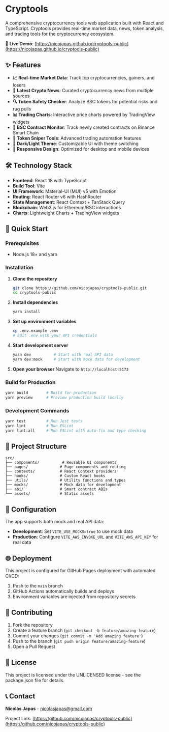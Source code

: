 # Cryptools

A comprehensive cryptocurrency tools web application built with React and TypeScript. Cryptools provides real-time market data, news, token analysis, and trading tools for the cryptocurrency ecosystem.

🔗 **Live Demo**: [https://nicojapas.github.io/cryptools-public](https://nicojapas.github.io/cryptools-public)

## ✨ Features

- **📈 Real-time Market Data**: Track top cryptocurrencies, gainers, and losers
- **📰 Latest Crypto News**: Curated cryptocurrency news from multiple sources
- **🔍 Token Safety Checker**: Analyze BSC tokens for potential risks and rug pulls
- **📊 Trading Charts**: Interactive price charts powered by TradingView widgets
- **🔄 BSC Contract Monitor**: Track newly created contracts on Binance Smart Chain
- **🎯 Token Sniper Tools**: Advanced trading automation features
- **🌙 Dark/Light Theme**: Customizable UI with theme switching
- **📱 Responsive Design**: Optimized for desktop and mobile devices

## 🛠️ Technology Stack

- **Frontend**: React 18 with TypeScript
- **Build Tool**: Vite
- **UI Framework**: Material-UI (MUI) v5 with Emotion
- **Routing**: React Router v6 with HashRouter
- **State Management**: React Context + TanStack Query
- **Blockchain**: Web3.js for Ethereum/BSC interactions
- **Charts**: Lightweight Charts + TradingView widgets

## 🚀 Quick Start

### Prerequisites
- Node.js 18+ and yarn

### Installation

1. **Clone the repository**
   ```bash
   git clone https://github.com/nicojapas/cryptools-public.git
   cd cryptools-public
   ```

2. **Install dependencies**
   ```bash
   yarn install
   ```

3. **Set up environment variables**
   ```bash
   cp .env.example .env
   # Edit .env with your API credentials
   ```

4. **Start development server**
   ```bash
   yarn dev          # Start with real API data
   yarn dev:mock     # Start with mock data for development
   ```

5. **Open your browser**
   Navigate to `http://localhost:5173`

### Build for Production

```bash
yarn build        # Build for production
yarn preview      # Preview production build locally
```

### Development Commands

```bash
yarn test         # Run Jest tests
yarn lint         # Run ESLint
yarn lint:all     # Run ESLint with auto-fix and type checking
```

## 📁 Project Structure

```
src/
├── components/          # Reusable UI components
├── pages/              # Page components and routing
├── contexts/           # React Context providers
├── hooks/              # Custom React hooks
├── utils/              # Utility functions and types
├── mocks/              # Mock data for development
├── abi/                # Smart contract ABIs
└── assets/             # Static assets
```

## 🔧 Configuration

The app supports both mock and real API data:

- **Development**: Set `VITE_USE_MOCKS=true` to use mock data
- **Production**: Configure `VITE_AWS_INVOKE_URL` and `VITE_AWS_API_KEY` for real data

## 🌐 Deployment

This project is configured for GitHub Pages deployment with automated CI/CD:

1. Push to the `main` branch
2. GitHub Actions automatically builds and deploys
3. Environment variables are injected from repository secrets

## 🤝 Contributing

1. Fork the repository
2. Create a feature branch (`git checkout -b feature/amazing-feature`)
3. Commit your changes (`git commit -m 'Add amazing feature'`)
4. Push to the branch (`git push origin feature/amazing-feature`)
5. Open a Pull Request

## 📄 License

This project is licensed under the UNLICENSED license - see the package.json file for details.

## 📞 Contact

**Nicolás Japas** - nicolasjapas@gmail.com

Project Link: [https://github.com/nicojapas/cryptools-public](https://github.com/nicojapas/cryptools-public) 

